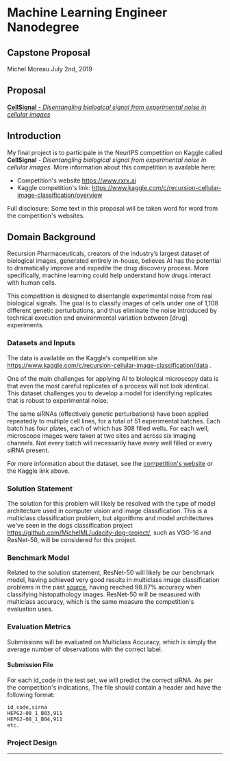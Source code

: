 # Machine Learning Engineer Nanodegree
## Capstone Proposal
Michel Moreau
July 2nd, 2019

## Proposal  
[**CellSignal** - _Disentangling biological signal from experimental noise in cellular images_](https://www.rxrx.ai/)

## Introduction
My final project is to participale in the NeurIPS competition on Kaggle called **CellSignal** - _Disentangling biological signal from experimental noise in cellular images_. More information about this competition is available here:  
- Competition's website https://www.rxrx.ai  
- Kaggle competition's link: https://www.kaggle.com/c/recursion-cellular-image-classification/overview

Full disclosure: Some text in this proposal will be taken word for word from the competition's websites.

## Domain Background  
Recursion Pharmaceuticals, creators of the industry’s largest dataset of biological images, generated entirely in-house, believes AI has the potential to dramatically improve and expedite the drug discovery process. More specifically, machine learning could help understand how drugs interact with human cells.

This competition is designed to disentangle experimental noise from real biological signals. The goal is to classify images of cells under one of 1,108 different genetic perturbations, and thus eliminate the noise introduced by technical execution and environmental variation between \[drug\] experiments.


### Datasets and Inputs  
The data is available on the Kaggle's competition site https://www.kaggle.com/c/recursion-cellular-image-classification/data .   
  
One of the main challenges for applying AI to biological microscopy data is that even the most careful replicates of a process will not look identical. This dataset challenges you to develop a model for identifying replicates that is robust to experimental noise.

The same siRNAs (effectively genetic perturbations) have been applied repeatedly to multiple cell lines, for a total of 51 experimental batches. Each batch has four plates, each of which has 308 filled wells. For each well, microscope images were taken at two sites and across six imaging channels. Not every batch will necessarily have every well filled or every siRNA present.

For more information about the dataset, see the [competition's website](https://rxrx.ai) or the Kaggle link above.  


### Solution Statement  
The solution for this problem will likely be resolved with the type of model architecture used in computer vision and image classification. This is a multiclass classification problem, but algorithms and model architectures we've seen in the dogs classification project https://github.com/MichelML/udacity-dog-project/, such as VGG-16 and ResNet-50, will be considered for this project.

### Benchmark Model
Related to the solution statement, ResNet-50 will likely be our benchmark model, having achieved very good results in multiclass image classification problems in the past [source](https://arxiv.org/abs/1903.10035), having reached 98.87% accuracy when classifying histopathology images. ResNet-50 will be measured with multiclass accuracy, which is the same measure the competition's evaluation uses.

### Evaluation Metrics
Submissions will be evaluated on Multiclass Accuracy, which is simply the average number of observations with the correct label.

#### Submission File
For each id_code in the test set, we will predict the correct siRNA. As per the competition's indications, The file should contain a header and have the following format:

```  
id_code,sirna
HEPG2-08_1_B03,911
HEPG2-08_1_B04,911
etc.   
```

### Project Design

-----------  

